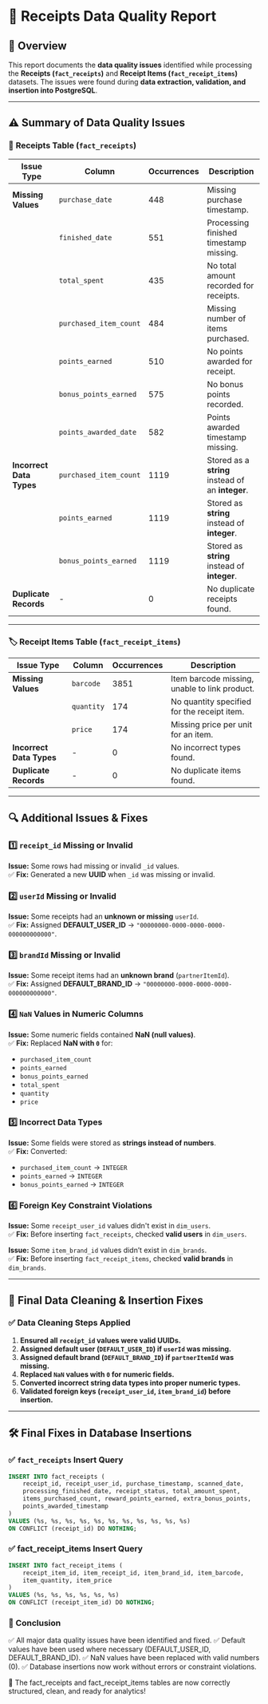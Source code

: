 # 📜 Receipts Data Quality Report

## 📝 Overview
This report documents the **data quality issues** identified while processing the **Receipts (`fact_receipts`)** and **Receipt Items (`fact_receipt_items`)** datasets. The issues were found during **data extraction, validation, and insertion into PostgreSQL**.

---

## ⚠️ Summary of Data Quality Issues

### 🛒 **Receipts Table (`fact_receipts`)**
| Issue Type         | Column                 | Occurrences | Description |
|--------------------|-----------------------|------------|-------------|
| **Missing Values** | `purchase_date`        | 448        | Missing purchase timestamp. |
|                   | `finished_date`        | 551        | Processing finished timestamp missing. |
|                   | `total_spent`          | 435        | No total amount recorded for receipts. |
|                   | `purchased_item_count` | 484        | Missing number of items purchased. |
|                   | `points_earned`        | 510        | No points awarded for receipt. |
|                   | `bonus_points_earned`  | 575        | No bonus points recorded. |
|                   | `points_awarded_date`  | 582        | Points awarded timestamp missing. |
| **Incorrect Data Types** | `purchased_item_count` | 1119  | Stored as a **string** instead of an **integer**. |
|                   | `points_earned`        | 1119       | Stored as **string** instead of **integer**. |
|                   | `bonus_points_earned`  | 1119       | Stored as **string** instead of **integer**. |
| **Duplicate Records** | -                     | 0          | No duplicate receipts found. |

---

### 🏷️ **Receipt Items Table (`fact_receipt_items`)**
| Issue Type         | Column       | Occurrences | Description |
|--------------------|-------------|------------|-------------|
| **Missing Values** | `barcode`    | 3851       | Item barcode missing, unable to link product. |
|                   | `quantity`   | 174        | No quantity specified for the receipt item. |
|                   | `price`      | 174        | Missing price per unit for an item. |
| **Incorrect Data Types** | -       | 0          | No incorrect types found. |
| **Duplicate Records** | -         | 0          | No duplicate items found. |

---

## 🔍 Additional Issues & Fixes

### 1️⃣ `receipt_id` Missing or Invalid
**Issue:** Some rows had missing or invalid `_id` values.  
✅ **Fix:** Generated a new **UUID** when `_id` was missing or invalid.

### 2️⃣ `userId` Missing or Invalid
**Issue:** Some receipts had an **unknown or missing** `userId`.  
✅ **Fix:** Assigned **DEFAULT_USER_ID** → `"00000000-0000-0000-0000-000000000000"`.

### 3️⃣ `brandId` Missing or Invalid
**Issue:** Some receipt items had an **unknown brand** (`partnerItemId`).  
✅ **Fix:** Assigned **DEFAULT_BRAND_ID** → `"00000000-0000-0000-0000-000000000000"`.

### 4️⃣ `NaN` Values in Numeric Columns
**Issue:** Some numeric fields contained **NaN (null values)**.  
✅ **Fix:** Replaced **NaN with `0`** for:
   - `purchased_item_count`
   - `points_earned`
   - `bonus_points_earned`
   - `total_spent`
   - `quantity`
   - `price`

### 5️⃣ Incorrect Data Types
**Issue:** Some fields were stored as **strings instead of numbers**.  
✅ **Fix:** Converted:
   - `purchased_item_count` → `INTEGER`
   - `points_earned` → `INTEGER`
   - `bonus_points_earned` → `INTEGER`

### 6️⃣ Foreign Key Constraint Violations
**Issue:** Some `receipt_user_id` values didn't exist in `dim_users`.  
✅ **Fix:** Before inserting `fact_receipts`, checked **valid users** in `dim_users`.

**Issue:** Some `item_brand_id` values didn’t exist in `dim_brands`.  
✅ **Fix:** Before inserting `fact_receipt_items`, checked **valid brands** in `dim_brands`.

---

## 📌 Final Data Cleaning & Insertion Fixes

### ✅ Data Cleaning Steps Applied
1. **Ensured all `receipt_id` values were valid UUIDs.**
2. **Assigned default user (`DEFAULT_USER_ID`) if `userId` was missing.**
3. **Assigned default brand (`DEFAULT_BRAND_ID`) if `partnerItemId` was missing.**
4. **Replaced `NaN` values with `0` for numeric fields.**
5. **Converted incorrect string data types into proper numeric types.**
6. **Validated foreign keys (`receipt_user_id`, `item_brand_id`) before insertion.**

---

## 🛠️ Final Fixes in Database Insertions

### ✅ `fact_receipts` Insert Query
```sql
INSERT INTO fact_receipts (
    receipt_id, receipt_user_id, purchase_timestamp, scanned_date,
    processing_finished_date, receipt_status, total_amount_spent,
    items_purchased_count, reward_points_earned, extra_bonus_points,
    points_awarded_timestamp
)
VALUES (%s, %s, %s, %s, %s, %s, %s, %s, %s, %s, %s)
ON CONFLICT (receipt_id) DO NOTHING;
```

### ✅ fact_receipt_items Insert Query
```sql
INSERT INTO fact_receipt_items (
    receipt_item_id, item_receipt_id, item_brand_id, item_barcode,
    item_quantity, item_price
)
VALUES (%s, %s, %s, %s, %s, %s)
ON CONFLICT (receipt_item_id) DO NOTHING;
```

### 📌 Conclusion
✅ All major data quality issues have been identified and fixed.
✅ Default values have been used where necessary (DEFAULT_USER_ID, DEFAULT_BRAND_ID).
✅ NaN values have been replaced with valid numbers (0).
✅ Database insertions now work without errors or constraint violations.

🎯 The fact_receipts and fact_receipt_items tables are now correctly structured, clean, and ready for analytics!

